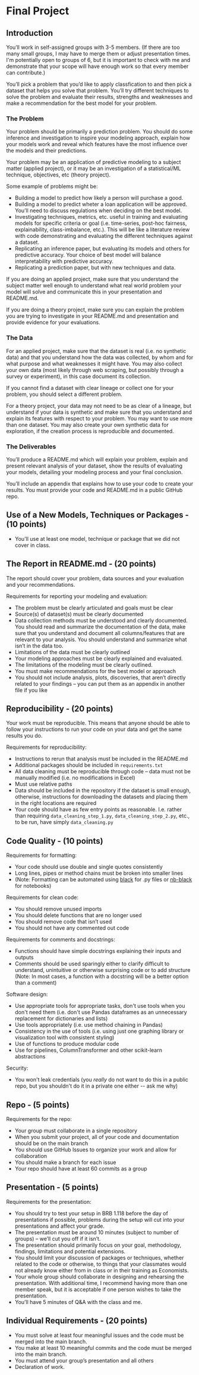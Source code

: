 # Final Project

## Introduction

You’ll work in self-assigned groups with 3-5 members. (If there are too many small groups, I may have to merge them or adjust presentation times. I'm potentially open to groups of 6, but it is important to check with me and demonstrate that your scope will have enough work so that every member can contribute.)

You’ll pick a problem that you’d like to apply classfication to and then pick a dataset that helps you solve that problem. You’ll try different techniques to solve the problem and evaluate their results, strengths and weaknesses and make a recommendation for the best model for your problem.


### The Problem

Your problem should be primarily a prediction problem. You should do some inference and investigation to inspire your modeling approach, explain how your models work and reveal which features have the most influence over the models and their predictions.

Your problem may be an application of predictive modeling to a subject matter (applied project), or it may be an investigation of a statistical/ML technique, objectives, etc (theory project).

Some example of problems might be:
* Building a model to predict how likely a person will purchase a good.
* Building a model to predict wheter a loan application will be approved. You’ll need to discuss regulations when deciding on the best model.
* Investigating techniques, metrics, etc. useful in training and evaluating models for specific criteria or goal (i.e. time-series, post-hoc fairness, explainability, class-imbalance, etc.). This will be like a literature review with code demonstrating and evaluating the different techniques against a dataset.
* Replicating an inference paper, but evaluating its models and others for predictive accuracy. Your choice of best model will balance interpretability with predictive accuracy.
* Replicating a prediction paper, but with new techniques and data.

If you are doing an applied project, make sure that you understand the subject matter well enough to understand what real world problem your model will solve and communicate this in your presentation and README.md.

If you are doing a theory project, make sure you can explain the problem you are trying to investigate in your README.md and presentation and provide evidence for your evaluations.

### The Data

For an applied project, make sure that the dataset is real (i.e. no synthetic data) and that you understand how the data was collected, by whom and for what purpose and what weaknesses it might have. You may also collect your own data (most likely through web scraping, but possibly through a survey or experiment), in this case document its collection.

If you cannot find a dataset with clear lineage or collect one for your problem, you should select a different problem.

For a theory project, your data may not need to be as clear of a lineage, but understand if your data is synthetic and make sure that you understand and explain its features with respect to your problem. You may want to use more than one dataset. You may also create your own synthetic data for exploration, if the creation process is reproducible and documented.


### The Deliverables

You’ll produce a README.md which will explain your problem, explain and present relevant analysis of your dataset, show the results of evaluating your models, detailing your modeling process and your final conclusion.

You’ll include an appendix that explains how to use your code to create your results. You must provide your code and README.md in a public GitHub repo. 

## Use of a New Models, Techniques or Packages  - (10 points)
* You'll use at least one model, technique or package that we did not cover in class.

## The Report in README.md - (20 points)

The report should cover your problem, data sources and your evaluation and your recommendations.  

Requirements for reporting your modeling and evaluation:
* The problem must be clearly articulated and goals must be clear
* Source(s) of dataset(s) must be clearly documented
* Data collection methods must be understood and clearly documented. You should read and summarize the documentation of the data, make sure that you understand and document all columns/features that are relevant to your analysis. You should understand and summarize what isn’t in the data too.
* Limitations of the data must be clearly outlined
* Your modeling approaches must be clearly explained and evaluated.
* The limitations of the modeling must be clearly outlined.
* You must make recommendations for the best model or approach
* You should not include analysis, plots, discoveries, that aren’t directly related to your findings – you can put them as an appendix in another file if you like

## Reproducibility - (20 points)

Your work must be reproducible. This means that anyone should be able to follow your instructions to run your code on your data and get the same results you do.  

Requirements for reproducibility:
* Instructions to rerun that analysis must be included in the README.md
* Additional packages should be included in `requirements.txt`
* All data cleaning must be reproducible through code – data must not be manually modified (i.e. no modifications in Excel)
* Must use relative paths
* Data should be included in the repository if the dataset is small enough, otherwise, instructions for downloading the datasets and placing them in the right locations are required
* Your code should have as few entry points as reasonable. I.e. rather than requiring `data_cleaning_step_1.py`, `data_cleaning_step_2.py`, etc., to be run, have simply `data_cleaning.py`

## Code Quality - (10 points)

Requirements for formatting:
* Your code should use double and single quotes consistently
* Long lines, pipes or method chains must be broken into smaller lines
* (Note: Formatting can be automated using [black](https://black.readthedocs.io/en/stable/) for .py files or [nb-black](https://pypi.org/project/nb-black/) for notebooks)

Requirements for clean code:
* You should remove unused imports
* You should delete functions that are no longer used
* You should remove code that isn’t used
* You should not have any commented out code

Requirements for comments and docstrings:
* Functions should have simple docstrings explaining their inputs and outputs
* Comments should be used sparingly either to clarify difficult to understand, unintuitive or otherwise surprising code or to add structure (Note: In most cases, a function with a docstring will be a better option than a comment)

Software design:
* Use appropriate tools for appropriate tasks, don't use tools when you don't need them (i.e. don't use Pandas dataframes as an unnecessary replacement for dictionaries and lists)
* Use tools appropriately (i.e. use method chaining in Pandas)
* Consistency in the use of tools (i.e. using just one graphing library or visualization tool with consistent styling)
* Use of functions to produce modular code
* Use for pipelines, ColumnTransformer and other scikit-learn abstractions

Security:
* You won't leak credentials (you _really_ do not want to do this in a public repo, but you shouldn't do it in a private one either -- ask me why)

## Repo - (5 points)

Requirements for the repo:
* Your group must collaborate in a single repository
* When you submit your project, all of your code and documentation should be on the main branch
* You should use GitHub Issues to organize your work and allow for collaboration
* You should make a branch for each issue
* Your repo should have at least 60 commits as a group

## Presentation - (5 points)

Requirements for the presentation:
* You should try to test your setup in BRB 1.118 before the day of presentations if possible, problems during the setup will cut into your presentations and affect your grade.
* The presentation must be around 10 minutes (subject to number of groups) – we’ll cut you off if it isn’t.
* The presentation should primarily focus on your goal, methodology, findings, limitations and potential extensions.
* You should limit your discussion of packages or techniques, whether related to the code or otherwise, to things that your classmates would not already know either from in class or in their training as Economists.
* Your whole group should collaborate in designing and rehearsing the presentation. With additional time, I recommend having more than one member speak, but it is acceptable if one person wishes to take the presentation.
* You’ll have 5 minutes of Q&A with the class and me.

## Individual Requirements - (20 points)
* You must solve at least four meaningful issues and the code must be merged into the main branch.
* You make at least 10 meaningful commits and the code must be merged into the main branch.
* You must attend your group’s presentation and all others
* Declaration of work.


